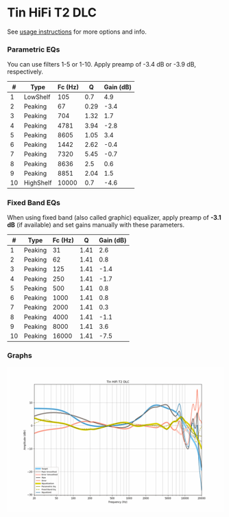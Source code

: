 # Tin HiFi T2 DLC
See [usage instructions](https://github.com/jaakkopasanen/AutoEq#usage) for more options and info.

### Parametric EQs
You can use filters 1-5 or 1-10. Apply preamp of -3.4 dB or -3.9 dB, respectively.

|   # | Type      |   Fc (Hz) |    Q |   Gain (dB) |
|-----|-----------|-----------|------|-------------|
|   1 | LowShelf  |       105 | 0.7  |         4.9 |
|   2 | Peaking   |        67 | 0.29 |        -3.4 |
|   3 | Peaking   |       704 | 1.32 |         1.7 |
|   4 | Peaking   |      4781 | 3.94 |        -2.8 |
|   5 | Peaking   |      8605 | 1.05 |         3.4 |
|   6 | Peaking   |      1442 | 2.62 |        -0.4 |
|   7 | Peaking   |      7320 | 5.45 |        -0.7 |
|   8 | Peaking   |      8636 | 2.5  |         0.6 |
|   9 | Peaking   |      8851 | 2.04 |         1.5 |
|  10 | HighShelf |     10000 | 0.7  |        -4.6 |

### Fixed Band EQs
When using fixed band (also called graphic) equalizer, apply preamp of **-3.1 dB** (if available) and set gains manually with these parameters.

|   # | Type    |   Fc (Hz) |    Q |   Gain (dB) |
|-----|---------|-----------|------|-------------|
|   1 | Peaking |        31 | 1.41 |         2.6 |
|   2 | Peaking |        62 | 1.41 |         0.8 |
|   3 | Peaking |       125 | 1.41 |        -1.4 |
|   4 | Peaking |       250 | 1.41 |        -1.7 |
|   5 | Peaking |       500 | 1.41 |         0.8 |
|   6 | Peaking |      1000 | 1.41 |         0.8 |
|   7 | Peaking |      2000 | 1.41 |         0.3 |
|   8 | Peaking |      4000 | 1.41 |        -1.1 |
|   9 | Peaking |      8000 | 1.41 |         3.6 |
|  10 | Peaking |     16000 | 1.41 |        -7.5 |

### Graphs
![](./Tin%20HiFi%20T2%20DLC.png)

